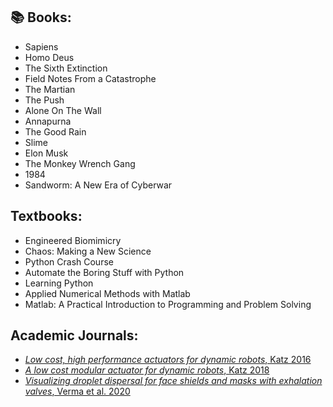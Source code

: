 ## 📚 Books:
- Sapiens
- Homo Deus
- The Sixth Extinction
- Field Notes From a Catastrophe
- The Martian
- The Push
- Alone On The Wall
- Annapurna
- The Good Rain
- Slime
- Elon Musk
- The Monkey Wrench Gang
- 1984
- Sandworm: A New Era of Cyberwar

## Textbooks:
- Engineered Biomimicry
- Chaos: Making a New Science
- Python Crash Course
- Automate the Boring Stuff with Python
- Learning Python
- Applied Numerical Methods with Matlab
- Matlab: A Practical Introduction to Programming and Problem Solving

## Academic Journals:
- [*Low cost, high performance actuators for dynamic robots*, Katz 2016](https://dspace.mit.edu/handle/1721.1/105580)
- [*A low cost modular actuator for dynamic robots*, Katz 2018](https://dspace.mit.edu/handle/1721.1/118671)
- [*Visualizing droplet dispersal for face shields and masks with exhalation valves*, Verma et al. 2020](https://aip.scitation.org/doi/10.1063/5.0022968) 
